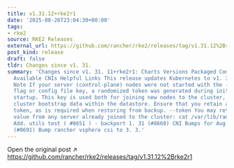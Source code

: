 ```yaml
---
title: v1.31.12+rke2r1
date: '2025-08-26T23:04:30+00:00'
tags:
- rke2
source: RKE2 Releases
external_url: https://github.com/rancher/rke2/releases/tag/v1.31.12%2Brke2r1
post_kind: release
draft: false
tldr: Changes since v1. 31.
summary: 'Changes since v1. 31. 11+rke2r1: Charts Versions Packaged Component Versions
  Available CNIs Helpful Links This release updates Kubernetes to v1. 31. 12. Important
  Note If your server (control-plane) nodes were not started with the --token CLI
  flag or config file key, a randomized token was generated during initial cluster
  startup. This key is used both for joining new nodes to the cluster, and for encrypting
  cluster bootstrap data within the datastore. Ensure that you retain a copy of this
  token, as is required when restoring from backup. --token You may retrieve the token
  value from any server already joined to the cluster: cat /var/lib/rancher/rke2/server/token
  Add. utils test ( #8651 ) - backport 1. 31 (#8660) CNI Bumps for Aug 25 release
  (#8691) Bump rancher vsphere csi to 3. 3.'
---
```

Open the original post ↗ https://github.com/rancher/rke2/releases/tag/v1.31.12%2Brke2r1
